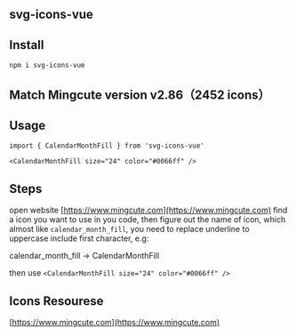 svg-icons-vue
---

## Install
```
npm i svg-icons-vue
```

## Match Mingcute version v2.86（2452 icons）

## Usage
```
import { CalendarMonthFill } from 'svg-icons-vue'

<CalendarMonthFill size="24" color="#0066ff" />
```

## Steps

open website [https://www.mingcute.com](https://www.mingcute.com) find a icon you want to use in you code, then figure out the name of icon, which almost like `calendar_month_fill`, you need to replace underline to uppercase include first character, e.g: 

calendar_month_fill -> CalendarMonthFill

then use `<CalendarMonthFill size="24" color="#0066ff" />`

## Icons Resourese

[https://www.mingcute.com](https://www.mingcute.com)
